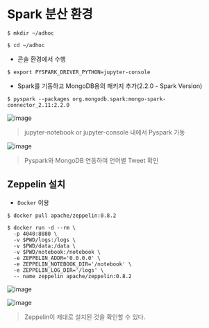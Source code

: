 # Spark 분산 환경

`$ mkdir ~/adhoc`

`$ cd ~/adhoc`

- 콘솔 환경에서 수행

`$ export PYSPARK_DRIVER_PYTHON=jupyter-console`

- Spark를 기동하고 MongoDB용의 패키지 추가(2.2.0 - Spark Version)

`$ pyspark --packages org.mongodb.spark:mongo-spark-connector_2.11:2.2.0`

![image](https://user-images.githubusercontent.com/43158502/138860835-e624a3d3-1bba-4332-a043-f4bf504a9842.png)

> jupyter-notebook or jupyter-console 내에서 Pyspark 가동 

![image](https://user-images.githubusercontent.com/43158502/140610508-dfe5c7a3-07b3-4346-9de7-b7fbbe1d31ef.png)
> Pyspark와 MongoDB 연동하여 언어별 Tweet 확인

## Zeppelin 설치

- `Docker` 이용

`$ docker pull apache/zeppelin:0.8.2`
```
$ docker run -d --rm \
  -p 4040:8080 \
  -v $PWD/logs:/logs \
  -v $PWD/data:/data \
  -v $PWD/notebook:/notebook \
  -e ZEPPELIN_ADDR='0.0.0.0' \
  -e ZEPPELIN_NOTEBOOK_DIR='/notebook' \
  -e ZEPPELIN_LOG_DIR='/logs' \
  -- name zeppelin apache/zeppelin:0.8.2
```

![image](https://user-images.githubusercontent.com/43158502/138888174-f551a5f6-6b91-4ce9-8060-57c17beda06d.png)

![image](https://user-images.githubusercontent.com/43158502/138888757-9a864f75-a5c9-4256-bce1-f07461d2bccf.png)
> Zeppelin이 제대로 설치된 것을 확인할 수 있다.
